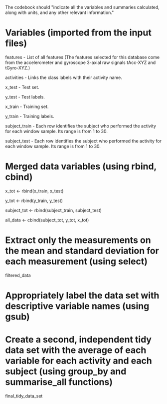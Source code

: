 The codebook should "indicate all the variables and summaries calculated, along with units, and any other relevant information."

# Variables (imported from the input files)
features - List of all features (The features selected for this database come from the accelerometer and gyroscope 3-axial raw signals tAcc-XYZ and tGyro-XYZ.)

activities - Links the class labels with their activity name.

x_test - Test set.

y_test - Test labels.

x_train - Training set.

y_train - Training labels.

subject_train - Each row identifies the subject who performed the activity for each window sample. Its range is from 1 to 30. 

subject_test - Each row identifies the subject who performed the activity for each window sample. Its range is from 1 to 30. 

# Merged data variables (using rbind, cbind)

x_tot <- rbind(x_train, x_test)

y_tot <- rbind(y_train, y_test)

subject_tot <- rbind(subject_train, subject_test)

all_data <- cbind(subject_tot, y_tot, x_tot)

# Extract only the measurements on the mean and standard deviation for each measurement (using select)
filtered_data

# Appropriately label the data set with descriptive variable names (using gsub)

# Create a second, independent tidy data set with the average of each variable for each activity and each subject (using group_by and summarise_all functions)
final_tidy_data_set
